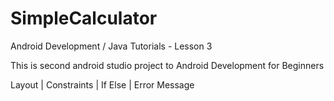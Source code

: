 # SimpleCalculator

Android Development / Java Tutorials - Lesson 3

This is second android studio project to Android Development for Beginners

Layout | Constraints | If Else | Error Message
